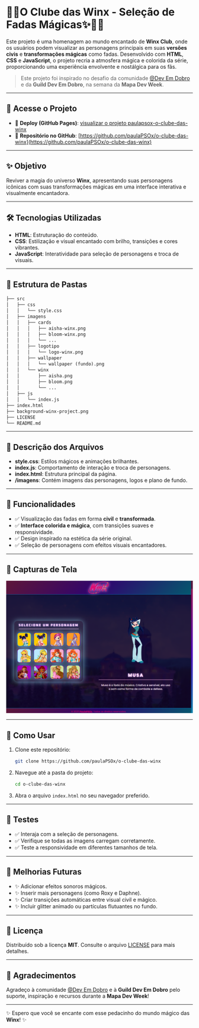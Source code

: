 # 🌟🌈O Clube das Winx - Seleção de Fadas Mágicas✨🧚‍♀️

Este projeto é uma homenagem ao mundo encantado de **Winx Club**, onde os usuários podem visualizar as personagens principais em suas **versões civis** e **transformações mágicas** como fadas. Desenvolvido com **HTML**, **CSS** e **JavaScript**, o projeto recria a atmosfera mágica e colorida da série, proporcionando uma experiência envolvente e nostálgica para os fãs.

> Este projeto foi inspirado no desafio da comunidade [@Dev Em Dobro](https://github.com/devemdobro) e da **Guild Dev Em Dobro**, na semana da **Mapa Dev Week**.

---

## 📌 Acesse o Projeto

- 🔗 **Deploy (GitHub Pages)**: [visualizar o projeto paulapsox-o-clube-das-winx](https://paulapsox.github.io/o-clube-das-winx/)
- 📁 **Repositório no GitHub**: [https://github.com/paulaPSOx/o-clube-das-winx](https://github.com/paulaPSOx/o-clube-das-winx)

---

## ✨ Objetivo

Reviver a magia do universo **Winx**, apresentando suas personagens icônicas com suas transformações mágicas em uma interface interativa e visualmente encantadora.

---

## 🛠️ Tecnologias Utilizadas

- **HTML**: Estruturação do conteúdo.
- **CSS**: Estilização e visual encantado com brilho, transições e cores vibrantes.
- **JavaScript**: Interatividade para seleção de personagens e troca de visuais.

---

## 📁 Estrutura de Pastas

```
├── src
│   ├── css
│   │   └── style.css
│   ├── imagens
│   │   ├── cards
│   │   │   ├── aisha-winx.png
│   │   │   ├── bloom-winx.png
│   │   │   └── ...
│   │   ├── logotipo
│   │   │   └── logo-winx.png
│   │   ├── wallpaper
│   │   │   └── wallpaper (fundo).png
│   │   └── winx
│   │       ├── aisha.png
│   │       ├── bloom.png
│   │       └── ...
│   ├── js
│   │   └── index.js
├── index.html
├── background-winx-project.png
├── LICENSE
└── README.md
```

---

## 📄 Descrição dos Arquivos

- **style.css**: Estilos mágicos e animações brilhantes.
- **index.js**: Comportamento de interação e troca de personagens.
- **index.html**: Estrutura principal da página.
- **/imagens**: Contém imagens das personagens, logos e plano de fundo.

---

## 🌟 Funcionalidades

- ✅ Visualização das fadas em forma **civil** e **transformada**.
- ✅ **Interface colorida e mágica**, com transições suaves e responsividade.
- ✅ Design inspirado na estética da série original.
- ✅ Seleção de personagens com efeitos visuais encantadores.

---

## 📸 Capturas de Tela

![Preview do Projeto](./background-winx-project.png)

---

## 🚀 Como Usar

1. Clone este repositório:
   ```bash
   git clone https://github.com/paulaPSOx/o-clube-das-winx
   ```

2. Navegue até a pasta do projeto:
   ```bash
   cd o-clube-das-winx
   ```

3. Abra o arquivo `index.html` no seu navegador preferido.

---

## 🧪 Testes

- ✅ Interaja com a seleção de personagens.
- ✅ Verifique se todas as imagens carregam corretamente.
- ✅ Teste a responsividade em diferentes tamanhos de tela.

---

## 🧚 Melhorias Futuras

- ✨ Adicionar efeitos sonoros mágicos.
- ✨ Inserir mais personagens (como Roxy e Daphne).
- ✨ Criar transições automáticas entre visual civil e mágico.
- ✨ Incluir glitter animado ou partículas flutuantes no fundo.

---

## 📝 Licença

Distribuído sob a licença **MIT**. Consulte o arquivo [LICENSE](./LICENSE) para mais detalhes.

---

## 🙏 Agradecimentos

Agradeço à comunidade [@Dev Em Dobro](https://github.com/devemdobro) e à **Guild Dev Em Dobro** pelo suporte, inspiração e recursos durante a **Mapa Dev Week**!

---

✨ Espero que você se encante com esse pedacinho do mundo mágico das **Winx**! ✨
